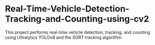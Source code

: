 # Real-Time-Vehicle-Detection-Tracking-and-Counting-using-cv2
This project performs real-time vehicle detection, tracking, and counting using Ultralytics YOLOv8 and the SORT tracking algorithm.
